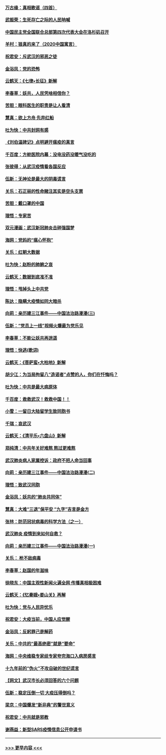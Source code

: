 #### [万古缘：真相歌谣（四首）](../pages/nsc993/n11856263.md?t=02100522) 
#### [武振荣：生死存亡之际的人民呐喊](../pages/nsc993/n11856256.md?t=02100522) 
#### [中国民主党全国联合总部第四次代表大会在洛杉矶召开](../pages/nsc993/n11856344.md?t=02100522) 
#### [羊村：狼真的来了（2020中国寓言）](../pages/nsc993/n11856229.md?t=02100522) 
#### [祝君安：斥武汉的邪恶之徒](../pages/nsc993/n11855861.md?t=02100522) 
#### [金浴凤：党的恐怖](../pages/nsc993/n11855849.md?t=02100522) 
#### [云鹤天：《七律▪长征》新解](../pages/nsc993/n11855479.md?t=02100522) 
#### [李春草：妖共，人民凭啥相信你？](../pages/nsc993/n11855196.md?t=02100522) 
#### [苦胆：眼科医生的职责是让人看清](../pages/nsc993/n11853840.md?t=02100522) 
#### [慧真：欲上方舟 先弃红船](../pages/nsc993/n11853483.md?t=02100522) 
#### [吐为快：中共封网有感](../pages/nsc993/n11852575.md?t=02100522) 
#### [《刘伯温碑记》点明避开瘟疫的真言](../pages/nsc993/n11852128.md?t=02100522) 
#### [千百度：方舱医院内幕：没电没药没暖气没吃的](../pages/nsc993/n11850211.md?t=02100522) 
#### [张彼得：从武汉疫情看各国反应](../pages/nsc993/n11850102.md?t=02100522) 
#### [伍新：无神论是最大的阴毒谎言](../pages/nsc993/n11846129.md?t=02100522) 
#### [关乐：石正丽的性命赌注其实是空头支票](../pages/nsc993/n11846109.md?t=02100522) 
#### [苦胆：戴口罩的中国](../pages/nsc993/n11845576.md?t=02100522) 
#### [理悟：专家苦](../pages/nsc993/n11845564.md?t=02100522) 
#### [双元漫画：武汉新冠肺炎击碎强国梦](../pages/nsc993/n11843320.md?t=02100522) 
#### [海网：党妈的“瘟心怀抱”](../pages/nsc993/n11840740.md?t=02100522) 
#### [关乐：红朝大数据](../pages/nsc993/n11840675.md?t=02100522) 
#### [吐为快：赵粉的肺腑之哀](../pages/nsc993/n11840618.md?t=02100522) 
#### [云鹤天：数据到底准不准](../pages/nsc993/n11840325.md?t=02100522) 
#### [理悟：甩掉头上中共党](../pages/nsc993/n11838826.md?t=02100522) 
#### [陈达：隐瞒大疫情如同大暗杀](../pages/nsc993/n11838771.md?t=02100522) 
#### [向莉：亲历建三江事件——中国法治路漫漫(三)](../pages/nsc993/n11831825.md?t=02100522) 
#### [伍新：“党员上一线”视频火爆最为党乐见](../pages/nsc993/n11838200.md?t=02100522) 
#### [李春草：不能让妖共再逍遥](../pages/nsc993/n11838102.md?t=02100522) 
#### [理悟：快逃(歌词)](../pages/nsc993/n11838083.md?t=02100522) 
#### [云鹤天：《菩萨蛮▪大柏地》新解](../pages/nsc993/n11838059.md?t=02100522) 
#### [胡少江：为当局拘留八“造谣者”点赞的人，你们在忏悔吗？](../pages/nsc993/n11836801.md?t=02100522) 
#### [吐为快：中共是最大病原体](../pages/nsc993/n11836748.md?t=02100522) 
#### [千百度：救救武汉！救救中国！！](../pages/nsc993/n11836145.md?t=02100522) 
#### [小雪：一留日大陆留学生致同胞书](../pages/nsc993/n11834624.md?t=02100522) 
#### [千瑞：哀武汉](../pages/nsc993/n11833647.md?t=02100522) 
#### [云鹤天：《清平乐▪六盘山》新解](../pages/nsc993/n11833611.md?t=02100522) 
#### [郑纯清：中共年关好难熬 熬过更难熬](../pages/nsc993/n11833489.md?t=02100522) 
#### [武汉肺炎病人家属控诉：政府不把人命当回事](../pages/nsc993/n11833205.md?t=02100522) 
#### [向莉：亲历建三江事件——中国法治路漫漫(二)](../pages/nsc993/n11829102.md?t=02100522) 
#### [理悟：致武汉同胞](../pages/nsc993/n11831522.md?t=02100522) 
#### [金浴凤：妖共的“肺炎共同体”](../pages/nsc993/n11829448.md?t=02100522) 
#### [慧真：大难“三退”保平安 “九字”吉言是金方](../pages/nsc993/n11829501.md?t=02100522) 
#### [张林：防范冠状病毒的科学方法（之一）](../pages/nsc993/n11828618.md?t=02100522) 
#### [武汉肺炎 疫情到来如何自救？](../pages/nsc993/n11827632.md?t=02100522) 
#### [向莉：亲历建三江事件——中国法治路漫漫(一)](../pages/nsc993/n11827190.md?t=02100522) 
#### [关乐： 枪不敌病毒](../pages/nsc993/n11826746.md?t=02100522) 
#### [李春草：赵国的年滋味](../pages/nsc993/n11826321.md?t=02100522) 
#### [徐晓东：中国主观性新闻火遍全网 传播真相极困难](../pages/nsc993/n11826508.md?t=02100522) 
#### [云鹤天：《忆秦娥▪娄山关》再解](../pages/nsc993/n11824682.md?t=02100522) 
#### [吐为快：党与人民异忧乐](../pages/nsc993/n11824660.md?t=02100522) 
#### [祝君安：大疫当前，中国人应觉醒](../pages/nsc993/n11821946.md?t=02100522) 
#### [金浴凤：反躬罪己是解药](../pages/nsc993/n11820280.md?t=02100522) 
#### [关乐：中共的“最高绝密”就是“要命”](../pages/nsc993/n11816946.md?t=02100522) 
#### [海网：中央维稳专家组专家夸完海口入病房感言](../pages/nsc993/n11815138.md?t=02100522) 
#### [十九年前的“伪火”不攻自破的世纪谎言](../pages/nsc993/n11813238.md?t=02100522) 
#### [【网文】武汉市长必须回答的六个问题](../pages/nsc993/n11813848.md?t=02100522) 
#### [伍新：稳定压倒一切 大疫压得倒吗？](../pages/nsc993/n11812634.md?t=02100522) 
#### [梁京：中国爆发“新非典”的警世意义](../pages/nsc993/n11812554.md?t=02100522) 
#### [祝君安：中共就是邪教](../pages/nsc993/n11812431.md?t=02100522) 
#### [谢燕益：新型SARS疫情信息公开申请书](../pages/nsc993/n11808840.md?t=02100522) 

----
#### [ >>> 更早内容 <<< ](../indexes/nsc993-earlier.md)
